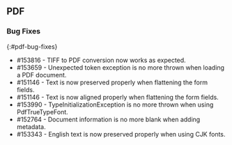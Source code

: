 ## PDF

### Bug Fixes
{:#pdf-bug-fixes} 

* \#153816 - TIFF to PDF conversion now works as expected.
* \#153659 - Unexpected token exception is no more thrown when loading a PDF document.
* \#151146 - Text is now preserved properly when flattening the form fields.
* \#151146 - Text is now aligned properly when flattening the form fields.
* \#153990 - TypeInitializationException is no more thrown when using PdfTrueTypeFont.
* \#152764 - Document information is no more blank when adding metadata.
* \#153343 - English text is now preserved properly when using CJK fonts.